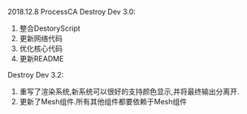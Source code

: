 2018.12.8
ProcessCA
Destroy Dev 3.0:
1. 整合DestoryScript
2. 更新网络代码
3. 优化核心代码
4. 更新README

Destroy Dev 3.2:
1. 重写了渲染系统,新系统可以很好的支持颜色显示,并将最终输出分离开.
2. 更新了Mesh组件.所有其他组件都要依赖于Mesh组件
